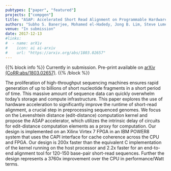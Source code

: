 ```yaml
---
pubtypes: ["paper", "featured"]
projects: ["compgen"]
title: "ASAP: Accelerated Short Read Alignment on Programmable Hardware"
authors: "Subho S. Banerjee, Mohamed el-Hadedy, Jong B. Lim, Steve Lumetta, Zbigniew T. Kalbarczyk, Deming Chen and Ravishankar K. Iyer"
venue: "In submission"
date: 2017-12-13
#links:
#  - name: arXiv
#    icon: ai ai-arxiv
#    url: "https://arxiv.org/abs/1803.02657"
---
```


{{% block info %}}
Currently in submission. Pre-print available on [<i class="ai ai-arxiv"></i> arXiv (CoRR:abs/1803.02657)](https://arxiv.org/abs/1803.02657).
{{% /block %}}

The proliferation of high-throughput sequencing machines ensures rapid generation of up to billions of short nucleotide
fragments in a short period of time. This massive amount of sequence data can quickly overwhelm today’s storage and
compute infrastructure. This paper explores the use of hardware acceleration to significantly improve the runtime of
short-read alignment, a crucial step in preprocessing sequenced genomes. We focus on the Levenshtein distance
(edit-distance) computation kernel and propose the ASAP accelerator, which utilizes the intrinsic delay of circuits for
edit-distance computation elements as a proxy for computation. Our design is implemented on an Xilinx Virtex 7 FPGA in
an IBM POWER8 system that uses the CAPI interface for cache coherence across the CPU and FPGA. Our design is 200x faster
than the equivalent C implementation of the kernel running on the host processor and 2.2x faster for an end-to-end
alignment tool for 120-150 base-pair short-read sequences. Further the design represents a 3760x improvement over the
CPU in performance/Watt terms.
